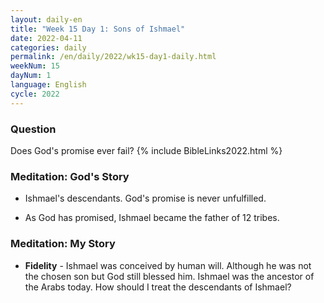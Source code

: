 ```yaml
---
layout: daily-en
title: "Week 15 Day 1: Sons of Ishmael"
date: 2022-04-11
categories: daily
permalink: /en/daily/2022/wk15-day1-daily.html
weekNum: 15
dayNum: 1
language: English
cycle: 2022
---
```

### Question     
Does God's promise ever fail?
{% include BibleLinks2022.html %}

### Meditation: God's Story   
+ Ishmael's descendants. God's promise is never unfulfilled. 

+ As God has promised, Ishmael became the father of 12 tribes. 

### Meditation: My Story   
+ **Fidelity** - Ishmael was conceived by human will. Although he was not the chosen son but God still blessed him. Ishmael was the ancestor of the Arabs today. How should I treat the descendants of Ishmael? 
